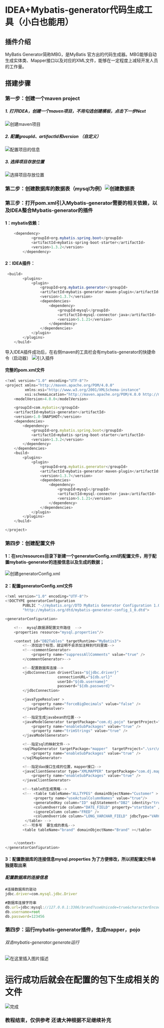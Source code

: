 # IDEA+Mybatis-generator代码生成工具（小白也能用）

## 插件介绍
MyBatis Generator简称MBG，是MyBatis 官方出的代码生成器。MBG能够自动生成实体类、Mapper接口以及对应的XML文件，能够在一定程度上减轻开发人员的工作量。

## 搭建步骤
### 第一步：创建一个maven project
##### 1. 打开IDEA，创建一个maven项目，不用勾选创建模板，点击下一步Next
![创建maven项目](https://img-blog.csdnimg.cn/20200324015720507.png?x-oss-process=image/watermark,type_ZmFuZ3poZW5naGVpdGk,shadow_10,text_aHR0cHM6Ly9ibG9nLmNzZG4ubmV0L2pva2VyZGoyMzM=,size_16,color_FFFFFF,t_70)
##### 2. 配置groupId、artifactId和version （自定义）
 ![配置项目的信息](https://img-blog.csdnimg.cn/20200324020420336.png?x-oss-process=image/watermark,type_ZmFuZ3poZW5naGVpdGk,shadow_10,text_aHR0cHM6Ly9ibG9nLmNzZG4ubmV0L2pva2VyZGoyMzM=,size_16,color_FFFFFF,t_70)
##### 3. 选择项目存放位置
![选择项目存放位置](https://img-blog.csdnimg.cn/20200324020802744.png?x-oss-process=image/watermark,type_ZmFuZ3poZW5naGVpdGk,shadow_10,text_aHR0cHM6Ly9ibG9nLmNzZG4ubmV0L2pva2VyZGoyMzM=,size_16,color_FFFFFF,t_70)
### 第二步：创建数据库的数据表（mysql为例）![创建数据表](https://img-blog.csdnimg.cn/2020032402434532.png?x-oss-process=image/watermark,type_ZmFuZ3poZW5naGVpdGk,shadow_10,text_aHR0cHM6Ly9ibG9nLmNzZG4ubmV0L2pva2VyZGoyMzM=,size_16,color_FFFFFF,t_70)

### 第三步：打开pom.xml引入Mybatis-generator需要的相关依赖，以及IDEA整合Mybatis-generator的插件
#### 1：mybatis依赖：
```java
	<dependency>
            <groupId>org.mybatis.spring.boot</groupId>
            <artifactId>mybatis-spring-boot-starter</artifactId>
            <version>1.3.2</version>
        </dependency>
```
#### 2：IDEA插件：
```java
 <build>
        <plugins>
            <plugin>
                <groupId>org.mybatis.generator</groupId>
                <artifactId>mybatis-generator-maven-plugin</artifactId>
                <version>1.3.7</version>
                <dependencies>               
                    <dependency>
                        <groupId>mysql</groupId>
                        <artifactId>mysql-connector-java</artifactId>
                        <version>5.1.21</version>
                    </dependency>
                </dependencies>
            </plugin>
        </plugins>
    </build>
```
导入IDEA插件成功后，在右侧maven的工具栏会有mybatis-generator的快捷命令（启动器）
![引入插件](https://img-blog.csdnimg.cn/20200324022738454.png?x-oss-process=image/watermark,type_ZmFuZ3poZW5naGVpdGk,shadow_10,text_aHR0cHM6Ly9ibG9nLmNzZG4ubmV0L2pva2VyZGoyMzM=,size_16,color_FFFFFF,t_70)
#### 完整的pom.xml文件

```javascript
<?xml version="1.0" encoding="UTF-8"?>
<project xmlns="http://maven.apache.org/POM/4.0.0"
         xmlns:xsi="http://www.w3.org/2001/XMLSchema-instance"
         xsi:schemaLocation="http://maven.apache.org/POM/4.0.0 http://maven.apache.org/xsd/maven-4.0.0.xsd">
    <modelVersion>4.0.0</modelVersion>

    <groupId>com.mybatis</groupId>
    <artifactId>mybatis-generator</artifactId>
    <version>1.0-SNAPSHOT</version>
    <dependencies>
        <dependency>
            <groupId>org.mybatis.spring.boot</groupId>
            <artifactId>mybatis-spring-boot-starter</artifactId>
            <version>1.3.2</version>
        </dependency>
    </dependencies>
    <build>
        <plugins>
            <plugin>
                <groupId>org.mybatis.generator</groupId>
                <artifactId>mybatis-generator-maven-plugin</artifactId>
                <version>1.3.7</version>
                <dependencies>
                    <dependency>
                        <groupId>mysql</groupId>
                        <artifactId>mysql-connector-java</artifactId>
                        <version>5.1.21</version>
                    </dependency>
                </dependencies>
            </plugin>
        </plugins>
    </build>

</project>
```

### 第四步：创建配置文件
#### 1：在src/resources目录下新建一个generatorConfig.xml的配置文件，用于配置mybatis-generator的连接信息以及生成的数据；
![创建generatorConfig.xml](https://img-blog.csdnimg.cn/2020032402372992.png?x-oss-process=image/watermark,type_ZmFuZ3poZW5naGVpdGk,shadow_10,text_aHR0cHM6Ly9ibG9nLmNzZG4ubmV0L2pva2VyZGoyMzM=,size_16,color_FFFFFF,t_70)
#### 2：配置generatorConfig.xml文件

```javascript
<?xml version="1.0" encoding="UTF-8"?>
<!DOCTYPE generatorConfiguration
        PUBLIC "-//mybatis.org//DTD MyBatis Generator Configuration 1.0//EN"
        "http://mybatis.org/dtd/mybatis-generator-config_1_0.dtd">

<generatorConfiguration>

    <!--  mysql数据源配置文件路径  -->
    <properties resource="mysql.properties"/>

    <context id="DB2Tables" targetRuntime="MyBatis3">
        <!--添加这个标签，就证明不会添加注释到代码里面-->
        <!--<commentGenerator>
            <property name="suppressAllComments" value="true" />
        </commentGenerator>-->

        <!--配置数据库连接-->
        <jdbcConnection driverClass="${jdbc.driver}"
                        connectionURL="${db.url}"
                        userId="${db.username}"
                        password="${db.password}">
        </jdbcConnection>

        <javaTypeResolver >
            <property name="forceBigDecimals" value="false" />
        </javaTypeResolver>

        <!--指定生成javabean的位置-->
        <javaModelGenerator targetPackage="com.dj.pojo" targetProject=".\src\main\java">
            <property name="enableSubPackages" value="true" />
            <property name="trimStrings" value="true" />
        </javaModelGenerator>

        <!--指定sql的映射文件-->
        <sqlMapGenerator targetPackage="mapper"  targetProject=".\src\main\resources">
            <property name="enableSubPackages" value="true" />
        </sqlMapGenerator>

        <!--指定dao接口生成的位置，mapper接口-->
        <javaClientGenerator type="XMLMAPPER" targetPackage="com.dj.mapper"  targetProject=".\src\main\java">
            <property name="enableSubPackages" value="true" />
        </javaClientGenerator>

        <!--table的生成策略-->
        <!-- <table tableName="ALLTYPES" domainObjectName="Customer" >
             <property name="useActualColumnNames" value="true"/>
             <generatedKey column="ID" sqlStatement="DB2" identity="true" />
             <columnOverride column="DATE_FIELD" property="startDate" />
             <ignoreColumn column="FRED" />
             <columnOverride column="LONG_VARCHAR_FIELD" jdbcType="VARCHAR" />
         </table> -->
        <!--可多写  要生成的表名-->
        <table tableName="brand" domainObjectName="Brand" ></table>


    </context>
</generatorConfiguration>
```
#### 3：配置数据库的连接信息mysql.properties 为了方便修改，所以把配置文件单独提取出来
##### 配置数据库的连接信息

```javascript
#连接数据库的驱动
jdbc.driver=com.mysql.jdbc.Driver

#数据库连接字符串
db.url=jdbc:mysql://127.0.0.1:3306/brand?useUnicode=true&characterEncoding=utf8&useSSL=false
db.username=root
db.password=123456
```
### 第四步：运行mybatis-generator插件，生成mapper，pojo
###### 双击mybatis-generator:generate运行
![在这里插入图片描述](https://img-blog.csdnimg.cn/20200324025029760.png?x-oss-process=image/watermark,type_ZmFuZ3poZW5naGVpdGk,shadow_10,text_aHR0cHM6Ly9ibG9nLmNzZG4ubmV0L2pva2VyZGoyMzM=,size_16,color_FFFFFF,t_70)

# 运行成功后就会在配置的包下生成相关的文件
![完成](https://img-blog.csdnimg.cn/20200324025715302.png?x-oss-process=image/watermark,type_ZmFuZ3poZW5naGVpdGk,shadow_10,text_aHR0cHM6Ly9ibG9nLmNzZG4ubmV0L2pva2VyZGoyMzM=,size_16,color_FFFFFF,t_70)
### 教程结束，仅供参考 还请大神根据不足继续补充
